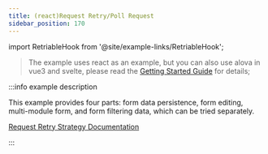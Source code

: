 ```yaml
---
title: (react)Request Retry/Poll Request
sidebar_position: 170
---
```


import RetriableHook from '@site/example-links/RetriableHook';

> The example uses react as an example, but you can also use alova in vue3 and svelte, please read the [Getting Started Guide](/tutorial/getting-started) for details;

<RetriableHook></RetriableHook>

:::info example description

This example provides four parts: form data persistence, form editing, multi-module form, and form filtering data, which can be tried separately.

[Request Retry Strategy Documentation](/tutorial/strategy/useRetriableRequest)

:::
